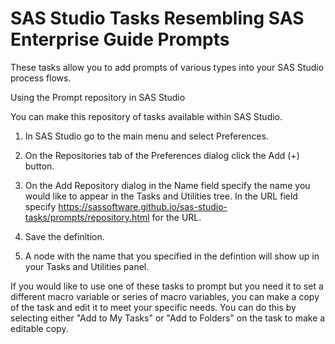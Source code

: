 # SAS Studio Tasks Resembling SAS Enterprise Guide Prompts

These tasks allow you to add prompts of various types into your SAS Studio process flows.

Using the Prompt repository in SAS Studio 

You can make this repository of tasks available within SAS Studio.

1. In SAS Studio go to the main menu and select Preferences.

2. On the Repositories tab of the Preferences dialog click the Add (+) button.

3. On the Add Repository dialog in the Name field specify the name you would like to appear in the Tasks and Utilities tree.  In the URL field specify https://sassoftware.github.io/sas-studio-tasks/prompts/repository.html for the URL.

4. Save the definition.

5. A node with the name that you specified in the defintion will show up in your Tasks and Utilities panel.

If you would like to use one of these tasks to prompt but you need it to set a different macro variable or series of macro variables, you can make a copy of the task and edit it to meet your specific needs.   You can do this by selecting either "Add to My Tasks" or "Add to Folders" on the task to make a editable copy.  
